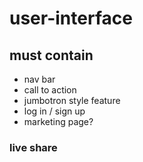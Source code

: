 # user-interface

## must contain

* nav bar
* call to action
* jumbotron style feature
* log in / sign up
* marketing page?

### live share